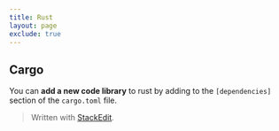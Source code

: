 ```yaml
---
title: Rust
layout: page
exclude: true
---
```


## Cargo
You can **add a new code library** to rust by adding to the `[dependencies]` section of the `cargo.toml` file. 
> Written with [StackEdit](https://stackedit.io/).
<!--stackedit_data:
eyJoaXN0b3J5IjpbLTE2MTA5MDUyNjMsLTE2MDg4MjUyNjNdfQ
==
-->